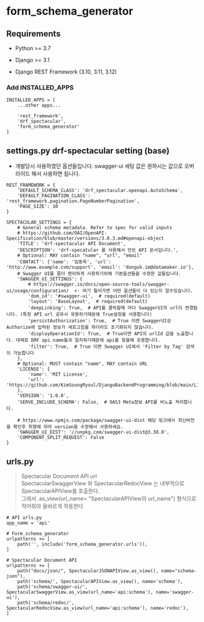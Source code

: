 # form_schema_generator

## Requirements
- Python >= 3.7

- Django >= 3.1

- Django REST Framework (3.10, 3.11, 3.12)

### Add INSTALLED_APPS
```
INSTALLED_APPS = [
    ...other apps...
    
    'rest_framework',
    'drf_spectacular',
    'form_schema_generator'
]        
```

## settings.py drf-spectacular setting (base)
- 개발당시 사용하였던 옵션들입니다. swagger-ui 세팅 값은 원하시는 값으로 오버라이드 해서 사용하면 됩니다.
```
REST_FRAMEWORK = {
    'DEFAULT_SCHEMA_CLASS': 'drf_spectacular.openapi.AutoSchema',
    'DEFAULT_PAGINATION_CLASS': 'rest_framework.pagination.PageNumberPagination',
    'PAGE_SIZE': 10
}

SPECTACULAR_SETTINGS = {
    # General schema metadata. Refer to spec for valid inputs
    # https://github.com/OAI/OpenAPI-Specification/blob/master/versions/3.0.3.md#openapi-object
    'TITLE': 'drf-spectacular API Document',
    'DESCRIPTION': 'drf-specatular 를 사용해서 만든 API 문서입니다.',
    # Optional: MAY contain "name", "url", "email"
    'CONTACT': {'name': '임동욱', 'url': 'http://www.example.com/support', 'email': 'donguk.im@datamaker.io'},
    # Swagger UI를 좀더 편리하게 사용하기위해 기본옵션들을 수정한 값들입니다.
    'SWAGGER_UI_SETTINGS': {
        # https://swagger.io/docs/open-source-tools/swagger-ui/usage/configuration/  <- 여기 들어가면 어떤 옵션들이 더 있는지 알수있습니다.
        'dom_id': '#swagger-ui',  # required(default)
        'layout': 'BaseLayout',  # required(default)
        'deepLinking': True,  # API를 클릭할때 마다 SwaggerUI의 url이 변경됩니다. (특정 API url 공유시 유용하기때문에 True설정을 사용합니다)
        'persistAuthorization': True,  # True 이면 SwaggerUI상 Authorize에 입력된 정보가 새로고침을 하더라도 초기화되지 않습니다.
        'displayOperationId': True,  # True이면 API의 urlId 값을 노출합니다. 대체로 DRF api name둘과 일치하기때문에 api를 찾을때 유용합니다.
        'filter': True,  # True 이면 Swagger UI에서 'Filter by Tag' 검색이 가능합니다
    },
    # Optional: MUST contain "name", MAY contain URL
    'LICENSE': {
        'name': 'MIT License',
        'url': 'https://github.com/KimSoungRyoul/DjangoBackendProgramming/blob/main/LICENSE',
    },
    'VERSION': '1.0.0',
    'SERVE_INCLUDE_SCHEMA': False,  # OAS3 Meta정보 API를 비노출 처리합니다.

    # https://www.npmjs.com/package/swagger-ui-dist 해당 링크에서 최신버전을 확인후 취향에 따라 version을 수정해서 사용하세요.
    'SWAGGER_UI_DIST': '//unpkg.com/swagger-ui-dist@3.38.0',
    'COMPONENT_SPLIT_REQUEST': False
}
```

## urls.py
>Spectacular Document API url<br/>
> SpectacularSwaggerView 와 SpectacularRedocView 는 내부적으로 SpectacularAPIView를 호출한다.<br/>
> 그래서 .as_view(url_name= "SpectacularAPIView의 url_name") 형식으로 적어줘야 올바르게 작동한다



```
# API urls.py
app_name = 'api'

# Form_schema_generator
urlpatterns += [
    path('', include('form_schema_generator.urls')),
]

# Spectacular Document API
urlpatterns += [
    path("docs/json/", SpectacularJSONAPIView.as_view(), name="schema-json"),
    path('schema/', SpectacularAPIView.as_view(), name='schema'),
    path('schema/swagger-ui/', SpectacularSwaggerView.as_view(url_name='api:schema'), name='swagger-ui'),
    path('schema/redoc/', SpectacularRedocView.as_view(url_name='api:schema'), name='redoc'),
]
```
<br/><br/><br/>
